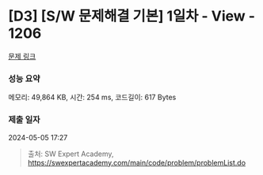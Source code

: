 # [D3] [S/W 문제해결 기본] 1일차 - View - 1206 

[문제 링크](https://swexpertacademy.com/main/code/problem/problemDetail.do?contestProbId=AV134DPqAA8CFAYh) 

### 성능 요약

메모리: 49,864 KB, 시간: 254 ms, 코드길이: 617 Bytes

### 제출 일자

2024-05-05 17:27



> 출처: SW Expert Academy, https://swexpertacademy.com/main/code/problem/problemList.do